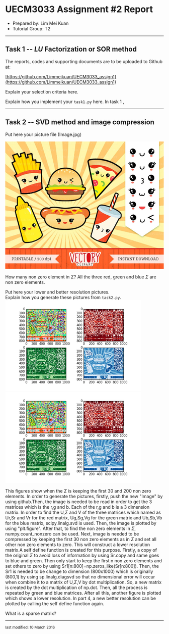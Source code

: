 UECM3033 Assignment #2 Report
========================================================

- Prepared by: Lim Mei Kuan
- Tutorial Group: T2

--------------------------------------------------------

## Task 1 --  $LU$ Factorization or SOR method

The reports, codes and supporting documents are to be uploaded to Github at: 

[https://github.com/Limmeikuan/UECM3033_assign1](https://github.com/Limmeikuan/UECM3033_assign1)

Explain your selection criteria here.


Explain how you implement your `task1.py` here.
In task 1 , 

---------------------------------------------------------

## Task 2 -- SVD method and image compression

Put here your picture file (Image.jpg)

![Image.jpg](Image.jpg)

How many non zero element in $\Sigma$?
All the three red, green and blue $\Sigma$ are non zero elements. 


Put here your lower and better resolution pictures.  
Explain how you generate these pictures from `task2.py`.
![lower](lower_30.png)
![better](better_200.png)

This figures show when the $\Sigma$ is keeping the first 30 and 200 non zero elements.
In order to generate the pictures, firstly, push the new "Image" by using github.Then, the image is needed to be read in order to get the 3 matrices which is the r,g and b. Each of the r,g and b is a 3 dimension matrix. In order to find the U,$\Sigma$ and V of the three matrices which named as Ur,Sr and Vr for the red matrix, Ug,Sg,Vg for the green matrix and Ub,Sb,Vb for the blue matrix, scipy.linalg.svd is used. Then, the image is plotted by using "plt.figure". After that, to find the non zero elements in $\Sigma$, numpy.count_nonzero can be used. Next, image is needed to be compressed by keeping the first 30 non zero elements as in $\Sigma$ and set all other non zero elements to zero. This will construct a lower resolution matrix.A self define function is created for this purpose. Firstly, a copy of the original $\Sigma$ to avoid loss of information by using Sr.copy and same goes to blue and green. Then only start to keep the first n non zero elements and set others to zero by using Sr1[n:800]=np.zeros_like(Sr[n:800]). Then, the Sr1 is needed to be change to dimension (800x1000) which is originally (800,1) by using sp.linalg.diagsvd so that no dimensional error will occur when combine it to a matrix of U,$\Sigma$,V by dot multiplication. So, a new matrix is created by the dot multiplication of np.dot. Then, all the process is repeated by green and blue matrices. After all this, another figure is plotted which shows a lower resolution. In part 4, a new better resolution can be plotted by calling the self define function again.      

What is a sparse matrix?



-----------------------------------

<sup>last modified: 10 March 2016</sup>
